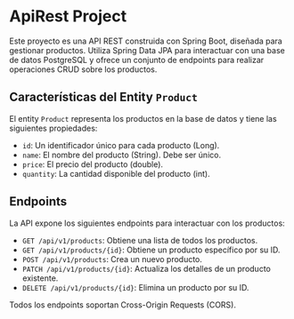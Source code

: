 # ApiRest Project

Este proyecto es una API REST construida con Spring Boot, diseñada para gestionar productos. Utiliza Spring Data JPA para interactuar con una base de datos PostgreSQL y ofrece un conjunto de endpoints para realizar operaciones CRUD sobre los productos.


## Características del Entity `Product`

El entity `Product` representa los productos en la base de datos y tiene las siguientes propiedades:

- `id`: Un identificador único para cada producto (Long).
- `name`: El nombre del producto (String). Debe ser único.
- `price`: El precio del producto (double).
- `quantity`: La cantidad disponible del producto (int).

## Endpoints

La API expone los siguientes endpoints para interactuar con los productos:

- `GET /api/v1/products`: Obtiene una lista de todos los productos.
- `GET /api/v1/products/{id}`: Obtiene un producto específico por su ID.
- `POST /api/v1/products`: Crea un nuevo producto.
- `PATCH /api/v1/products/{id}`: Actualiza los detalles de un producto existente.
- `DELETE /api/v1/products/{id}`: Elimina un producto por su ID.

Todos los endpoints soportan Cross-Origin Requests (CORS).